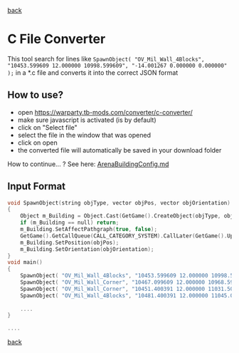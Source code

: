 [back](../../../Readme.md)

# C File Converter

This tool search for lines like 
`SpawnObject( "OV_Mil_Wall_4Blocks", "10453.599609 12.000000 10998.599609", "-14.001267 0.000000 0.000000" );` in a *.c file
and converts it into the correct JSON format

## How to use?

- open https://warparty.tb-mods.com/converter/c-converter/
- make sure javascript is activated (is by default)
- click on "Select file"
- select the file in the window that was opened
- click on open
- the converted file will automatically be saved in your download folder

How to continue... ? See here: [ArenaBuildingConfig.md](../../../Configs/ArenaBuildingConfig.md)

## Input Format

````*.c
void SpawnObject(string objType, vector objPos, vector objOrientation)
{
	Object m_Building = Object.Cast(GetGame().CreateObject(objType, objPos));
	if (m_Building == null) return;
	m_Building.SetAffectPathgraph(true, false);
	GetGame().GetCallQueue(CALL_CATEGORY_SYSTEM).CallLater(GetGame().UpdatePathgraphRegionByObject, 100, false, m_Building);
	m_Building.SetPosition(objPos);
	m_Building.SetOrientation(objOrientation);
}
void main()
{
    SpawnObject( "OV_Mil_Wall_4Blocks", "10453.599609 12.000000 10998.599609", "-14.001267 0.000000 0.000000" );
	SpawnObject( "OV_Mil_Wall_Corner", "10467.099609 12.000000 10968.599609", "-104.004692 0.000000 -0.000000" );
	SpawnObject( "OV_Mil_Wall_Corner", "10451.400391 12.000000 11031.500000", "-14.001267 0.000000 0.000000" );
	SpawnObject( "OV_Mil_Wall_4Blocks", "10481.400391 12.000000 11045.000000", "75.995300 0.000000 -0.000000" );
	
	....
}

....
````

[back](../../../Readme.md)
